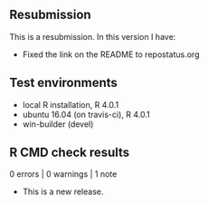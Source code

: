 ## Resubmission
This is a resubmission. In this version I have:

* Fixed the link on the README to repostatus.org
  
## Test environments
* local R installation, R 4.0.1
* ubuntu 16.04 (on travis-ci), R 4.0.1
* win-builder (devel)

## R CMD check results

0 errors | 0 warnings | 1 note

* This is a new release.

